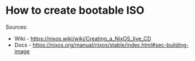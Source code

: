 # How to create bootable ISO

Sources:
- Wiki - https://nixos.wiki/wiki/Creating_a_NixOS_live_CD
- Docs - https://nixos.org/manual/nixos/stable/index.html#sec-building-image